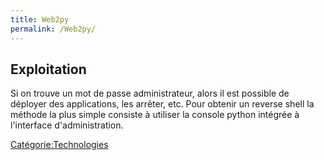 ```yaml
---
title: Web2py
permalink: /Web2py/
---
```


Exploitation
------------

Si on trouve un mot de passe administrateur, alors il est possible de déployer des applications, les arrêter, etc. Pour obtenir un reverse shell la méthode la plus simple consiste à utiliser la console python intégrée à l'interface d'administration.

[Catégorie:Technologies](/Catégorie:Technologies "wikilink")